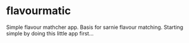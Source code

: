 flavourmatic
============

Simple flavour mathcher app. Basis for sarnie flavour matching. Starting simple by doing this little app first...
